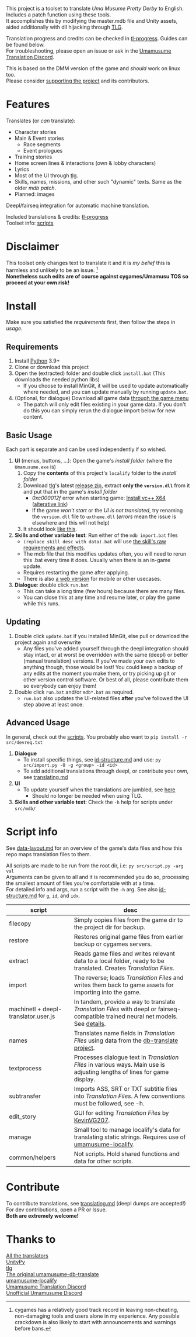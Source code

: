 This project is a toolset to translate *Uma Musume Pretty Derby* to English. Includes a patch function using these tools.  
It accomplishes this by modifying the master.mdb file and Unity assets, aided additionally with dll hijacking through [TLG].

Translation progress and credits can be checked in [tl-progress]. Guides can be found below.  
For troubleshooting, please open an issue or ask in the [Umamusume Translation Discord][].

This is based on the DMM version of the game and *should* work on linux too.  
Please consider [supporting the project](https://ko-fi.com/noccyu) and its contributors.

# Features
Translates (or *can* translate):
- Character stories
- Main & Event stories
    - Race segments
    - Event prologues
- Training stories
- Home screen lines & interactions (own & lobby characters)
- Lyrics
- Most of the UI through [tlg].
- Skills, names, missions, and other such "dynamic" texts. Same as the older *mdb patch*.
- Planned: images

Deepl/fairseq integration for automatic machine translation.  

Included translations & credits: [tl-progress]  
Toolset info: [scripts](#script-info)

# Disclaimer

This toolset only changes text to translate it and it is *my belief* this is harmless and unlikely to be an issue. [^1]  
**Nonetheless such edits are of course against cygames/Umamusu TOS so proceed at your own risk!**

[^1]: cygames has a relatively good track record in leaving non-cheating, non-damaging tools and users alone in my experience. Any possible crackdown is also likely to start with announcements and warnings before bans.

# Install 
Make sure you satisfied the *requirements* first, then follow the steps in *usage*.

## Requirements
1. Install [Python](https://www.python.org/downloads/) 3.9+
1. Clone or download this project
1. Open the (extracted) folder and double click `install.bat` (This downloads the needed python libs)
    - If you choose to install MinGit, it will be used to update automatically where needed, and you can update manually by running `update.bat`.
1. (Optional, for dialogue) Download all game data [through the game menu](guide_batch_download.jpg)
    - The patch will only edit files existing in your game data. If you don't do this you can simply rerun the dialogue import below for new content.

## Basic Usage
Each part is separate and can be used independently if so wished.

1. **UI** (menus, buttons, ...): Open the game's *install folder* (where the `Umamusume.exe` is)
    1. Copy the **contents** of this project's `localify` folder to the *install folder*
    1. Download [tlg]'s latest [release zip](https://github.com/MinamiChiwa/Trainers-Legend-G/releases), extract **only the `version.dll`** from it and put that in the game's *install folder*
        - *0xc000012f* error when starting game: [Install vc++ X64](https://learn.microsoft.com/en-US/cpp/windows/latest-supported-vc-redist?view=msvc-170) ([alterative link](https://github.com/abbodi1406/vcredist))
        - If the game *won't start* or the *UI is not translated*, try renaming the `version.dll` file to `uxtheme.dll` (*errors* mean the issue is elsewhere and this will not help)
    1. It should look [like this](guide_localify.jpg).
1. **Skills and other variable text**: Run either of the `mdb import.bat` files
    - `(replace skill desc with data).bat` will use [the skill's raw requirements and effects](guide_skilldata.png).
    - The mdb file that this modifies updates often, you will need to rerun this .bat every time it does. Usually when there is an in-game update.
    - Requires restarting the game after applying.
    - There is also [a web version](https://noccu.github.io/umamusume-db-translate/) for mobile or other usecases.
1. **Dialogue**: double click `run.bat` 
    - This can take a long time (few hours) because there are many files.
    - You can close this at any time and resume later, or play the game while this runs.

## Updating
1. Double click `update.bat` if you installed MinGit, else pull or download the project again and overwrite
    - Any files you've added yourself through the deepl integration should stay intact, or at worst be overridden with the same (deepl) or better (manual translation) versions. If you've made your own edits to anything though, those would be lost! You could keep a backup of any edits at the moment you make them, or try picking up git or other version control software. Or best of all, please contribute them so everybody can enjoy them!
1. Double click `run.bat` and/or `mdb*.bat` as required.
    - `run.bat` also updates the UI-related files **after** you've followed the UI step above at least once.

## Advanced Usage
In general, check out the [scripts](#script-info). You probably also want to `pip install -r src/devreq.txt`
1. **Dialogue**
    - To install specific things, see [id-structure.md](id-structure.md) and use: `py src/import.py -O -g <group> -id <id>`
    - To add additional translations through deepl, or contribute your own, see [translating.md](translating.md)
2. **UI**
    - To update yourself when the translations are jumbled, see [here](translating.md#updating)
        - Should no longer be needed when using TLG.
3. **Skills and other variable text**: Check the `-h` help for scripts under `src/mdb/`

# Script info

See [data-layout.md](data-layout.md) for an overview of the game's data files and how this repo maps translation files to them.

All scripts are made to be run from the root dir, i.e: `py src/script.py -arg val`  
Arguments can be given to all and it is recommended you do so, processing the smallest amount of files you're comfortable with at a time.  
For detailed info and args, run a script with the `-h` arg. See also [id-structure.md](id-structure.md) for `g`, `id`, and `idx`.

script | desc
---|---
filecopy | Simply copies files from the game dir to the project dir for backup.
restore | Restores original game files from earlier backup or cygames servers.
extract | Reads game files and writes relevant data to a local folder, ready to be translated. Creates *Translation Files*.
import | The reverse; loads *Translation Files* and writes them back to game assets for importing into the game.
machinetl + deepl-translator.user.js | In tandem, provide a way to translate *Translation Files* with deepl or fairseq-compatible trained neural net models. See [details](translating.md#mtl-using-deepl).
names | Translates name fields in *Translation Files* using data from the [db-translate project][].
textprocess | Processes dialogue text in *Translation Files* in various ways. Main use is adjusting lengths of lines for game display.
subtransfer | Imports ASS, SRT or TXT subtitle files into *Translation Files*. A few conventions must be followed, see -h.
edit_story | GUI for editing *Translation Files* by [KevinVG207](https://github.com/KevinVG207).
manage | Small tool to manage localify's data for translating static strings. Requires use of [umamusume-localify][].
common/helpers | Not scripts. Hold shared functions and data for other scripts.


# Contribute

To contribute translations, see [translating.md](translating.md) (deepl dumps are accepted!)  
For dev contributions, open a PR or Issue.  
**Both are extremely welcome!**

# Thanks to

[All the translators][tl-progress]  
[UnityPy][]  
[tlg]  
[The original umamusume-db-translate](https://github.com/FabulousCupcake/umamusume-db-translate)  
[umamusume-localify][]  
[Umamusume Translation Discord][]  
[Unofficial Umamusume Discord](https://discord.gg/umamusume)  

[UnityPy]: https://github.com/K0lb3/UnityPy
[umamusume-localify]: https://github.com/GEEKiDoS/umamusume-localify
[tlg]: https://github.com/MinamiChiwa/Trainers-Legend-G
[db-translate project]: https://github.com/noccu/umamusume-db-translate
[Umamusume Translation Discord]: https://discord.gg/HpMRFNvsMv

[tl-progress]: tl-progress.md
